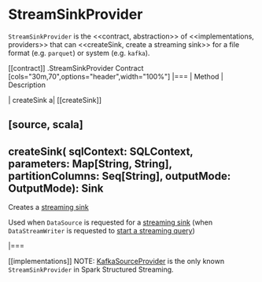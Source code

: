 # StreamSinkProvider

`StreamSinkProvider` is the <<contract, abstraction>> of <<implementations, providers>> that can <<createSink, create a streaming sink>> for a file format (e.g. `parquet`) or system (e.g. `kafka`).

[[contract]]
.StreamSinkProvider Contract
[cols="30m,70",options="header",width="100%"]
|===
| Method
| Description

| createSink
a| [[createSink]]

[source, scala]
----
createSink(
  sqlContext: SQLContext,
  parameters: Map[String, String],
  partitionColumns: Seq[String],
  outputMode: OutputMode): Sink
----

Creates a [streaming sink](Sink.md)

Used when `DataSource` is requested for a [streaming sink](DataSource.md#createSink) (when `DataStreamWriter` is requested to [start a streaming query](DataStreamWriter.md#start))

|===

[[implementations]]
NOTE: [KafkaSourceProvider](kafka/KafkaSourceProvider.md) is the only known `StreamSinkProvider` in Spark Structured Streaming.
